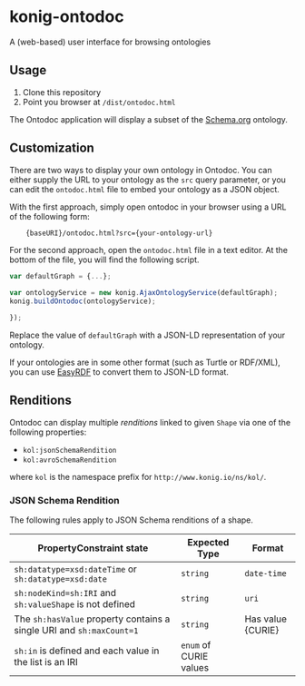 # konig-ontodoc
A (web-based) user interface for browsing ontologies

## Usage

1. Clone this repository
2. Point you browser at `/dist/ontodoc.html`

The Ontodoc application will display a subset of the [Schema.org](http://schema.org/)
ontology.

## Customization

There are two ways to display your own ontology in Ontodoc.  You can either
supply the URL to your ontology as the `src` query parameter, or you can edit
the `ontodoc.html` file to embed your ontology as a JSON object.

With the first approach, simply open ontodoc in your browser using a URL of the following form:

```
	{baseURI}/ontodoc.html?src={your-ontology-url}
```

For the second approach, open the `ontodoc.html` file in a text editor. At the bottom of the
file, you will find the following script.

```javascript
var defaultGraph = {...};
			
var ontologyService = new konig.AjaxOntologyService(defaultGraph);
konig.buildOntodoc(ontologyService);

});
```

Replace the value of `defaultGraph`	with a JSON-LD representation of your ontology.

If your ontologies are in some other format (such as Turtle or RDF/XML), you can
use [EasyRDF](http://www.easyrdf.org/converter) to convert them to JSON-LD format.

## Renditions

Ontodoc can display multiple *renditions* linked to given `Shape` via one of the following
properties:

* `kol:jsonSchemaRendition`
* `kol:avroSchemaRendition`

where `kol` is the namespace prefix for `http://www.konig.io/ns/kol/`.

### JSON Schema Rendition

The following rules apply to JSON Schema renditions of a shape.

| PropertyConstraint state                                                     | Expected Type             | Format         |
|------------------------------------------------------------------------------|---------------------------|----------------|
| `sh:datatype=xsd:dateTime`  or `sh:datatype=xsd:date`          | `string`               | `date-time` |
| `sh:nodeKind=sh:IRI` and `sh:valueShape` is not defined            | `string`                | `uri`        |
| The `sh:hasValue` property contains a single URI and `sh:maxCount=1` | `string`                | Has value {CURIE} |
| `sh:in` is defined and each value in the list is an IRI                    | `enum` of CURIE values  |                |


